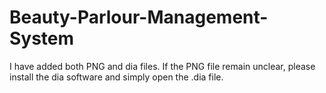 # Beauty-Parlour-Management-System

I have added both PNG and dia files. If the PNG file remain unclear, please install the dia software and simply open the .dia file.
